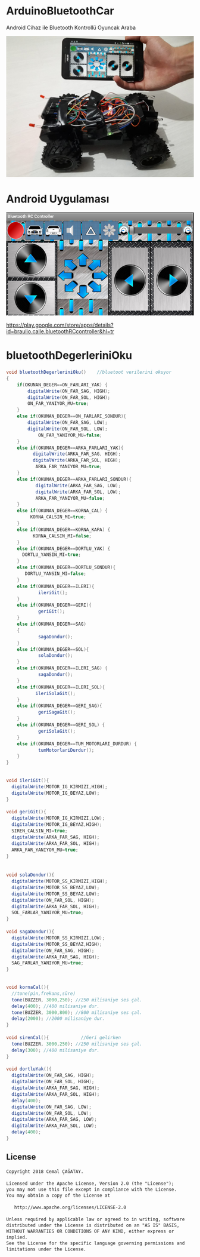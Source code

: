 
# ArduinoBluetoothCar

Android Cihaz ile Bluetooth Kontrollü Oyuncak Araba

<img src="https://github.com/cemalcagatay/ArduinoBluetoothCar/blob/master/project.jpg"/>


# Android Uygulaması
<img src="https://github.com/cemalcagatay/ArduinoBluetoothCar/blob/master/android_app.PNG"/>

https://play.google.com/store/apps/details?id=braulio.calle.bluetoothRCcontroller&hl=tr


# bluetoothDegerleriniOku

```java
void bluetoothDegerleriniOku()    //bluetoot verilerini okuyor
{
    if(OKUNAN_DEGER==ON_FARLARI_YAK) {
        digitalWrite(ON_FAR_SAG, HIGH); 
        digitalWrite(ON_FAR_SOL, HIGH); 
        ON_FAR_YANIYOR_MU=true;
    }
    else if(OKUNAN_DEGER==ON_FARLARI_SONDUR){
        digitalWrite(ON_FAR_SAG, LOW); 
        digitalWrite(ON_FAR_SOL, LOW); 
            ON_FAR_YANIYOR_MU=false;
    }
    else if(OKUNAN_DEGER==ARKA_FARLARI_YAK){
          digitalWrite(ARKA_FAR_SAG, HIGH); 
          digitalWrite(ARKA_FAR_SOL, HIGH);
           ARKA_FAR_YANIYOR_MU=true;
    }
    else if(OKUNAN_DEGER==ARKA_FARLARI_SONDUR){    
           digitalWrite(ARKA_FAR_SAG, LOW); 
           digitalWrite(ARKA_FAR_SOL, LOW);
           ARKA_FAR_YANIYOR_MU=false;
    }
    else if(OKUNAN_DEGER==KORNA_CAL) {
         KORNA_CALSIN_MI=true;
    }
    else if(OKUNAN_DEGER==KORNA_KAPA) {
          KORNA_CALSIN_MI=false;
    }
    else if(OKUNAN_DEGER==DORTLU_YAK) {
      DORTLU_YANSIN_MI=true;
    }
    else if(OKUNAN_DEGER==DORTLU_SONDUR){
       DORTLU_YANSIN_MI=false;
    }
    else if(OKUNAN_DEGER==ILERI){
            ileriGit();
    }
    else if(OKUNAN_DEGER==GERI){
            geriGit();
    }
    else if(OKUNAN_DEGER==SAG)
    {
            sagaDondur();
    }
    else if(OKUNAN_DEGER==SOL){
            solaDondur();
    }
    else if(OKUNAN_DEGER==ILERI_SAG) {
            sagaDondur();
    }
    else if(OKUNAN_DEGER==ILERI_SOL){
           ileriSolaGit();
    }
    else if(OKUNAN_DEGER==GERI_SAG){
            geriSagaGit();
    }
    else if(OKUNAN_DEGER==GERI_SOL) {
            geriSolaGit();
    }
    else if(OKUNAN_DEGER==TUM_MOTORLARI_DURDUR) {
            tumMotorlariDurdur();
    }
}

```




```java

void ileriGit(){
  digitalWrite(MOTOR_IG_KIRMIZI,HIGH);
  digitalWrite(MOTOR_IG_BEYAZ,LOW);
}

void geriGit(){
  digitalWrite(MOTOR_IG_KIRMIZI,LOW);
  digitalWrite(MOTOR_IG_BEYAZ,HIGH);
  SIREN_CALSIN_MI=true;
  digitalWrite(ARKA_FAR_SAG, HIGH); 
  digitalWrite(ARKA_FAR_SOL, HIGH); 
  ARKA_FAR_YANIYOR_MU=true;
}


void solaDondur(){
  digitalWrite(MOTOR_SS_KIRMIZI,HIGH);
  digitalWrite(MOTOR_SS_BEYAZ,LOW);
  digitalWrite(MOTOR_SS_BEYAZ,LOW);  
  digitalWrite(ON_FAR_SOL, HIGH); 
  digitalWrite(ARKA_FAR_SOL, HIGH);
  SOL_FARLAR_YANIYOR_MU=true;
}

void sagaDondur(){
  digitalWrite(MOTOR_SS_KIRMIZI,LOW);
  digitalWrite(MOTOR_SS_BEYAZ,HIGH);
  digitalWrite(ON_FAR_SAG, HIGH); 
  digitalWrite(ARKA_FAR_SAG, HIGH);
  SAG_FARLAR_YANIYOR_MU=true;
}


```




```java

void kornaCal(){
  //tone(pin,frekans,süre)
  tone(BUZZER, 3000,250); //250 milisaniye ses çal.
  delay(400); //400 milisaniye dur.
  tone(BUZZER, 3000,800); //800 milisaniye ses çal.
  delay(2000); //2000 milisaniye dur.   
}

void sirenCal(){            //Geri gelirken
  tone(BUZZER, 3000,250); //250 milisaniye ses çal.
  delay(300); //400 milisaniye dur.  
}

void dortluYak(){
  digitalWrite(ON_FAR_SAG, HIGH);
  digitalWrite(ON_FAR_SOL, HIGH);
  digitalWrite(ARKA_FAR_SAG, HIGH);
  digitalWrite(ARKA_FAR_SOL, HIGH);
  delay(400);
  digitalWrite(ON_FAR_SAG, LOW);
  digitalWrite(ON_FAR_SOL, LOW);
  digitalWrite(ARKA_FAR_SAG, LOW);
  digitalWrite(ARKA_FAR_SOL, LOW);
  delay(400);
}

```

License
--------

    Copyright 2018 Cemal ÇAĞATAY.

    Licensed under the Apache License, Version 2.0 (the "License");
    you may not use this file except in compliance with the License.
    You may obtain a copy of the License at

       http://www.apache.org/licenses/LICENSE-2.0

    Unless required by applicable law or agreed to in writing, software
    distributed under the License is distributed on an "AS IS" BASIS,
    WITHOUT WARRANTIES OR CONDITIONS OF ANY KIND, either express or implied.
    See the License for the specific language governing permissions and
    limitations under the License.
